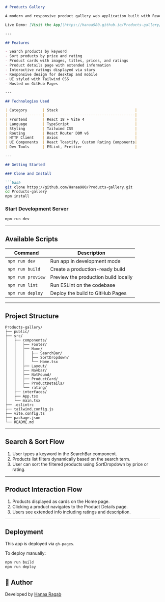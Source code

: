 
````markdown
# Products Gallery

A modern and responsive product gallery web application built with React, TypeScript, and Vite. It features product browsing, searching, sorting, detailed views, and interactive ratings.

Live Demo: [Visit the App](https://hanaa980.github.io/Products-gallery/)

---

## Features

- Search products by keyword
- Sort products by price and rating
- Product cards with images, titles, prices, and ratings
- Product details page with extended information
- Interactive ratings displayed via stars
- Responsive design for desktop and mobile
- UI styled with Tailwind CSS
- Hosted on GitHub Pages

---

## Technologies Used

| Category       | Stack                                   |
| -------------- | ----------------------------------------|
| Frontend       | React 18 + Vite 4                       |
| Language       | TypeScript                              |
| Styling        | Tailwind CSS                            |
| Routing        | React Router DOM v6                     |
| HTTP Client    | Axios                                   |
| UI Components  | React Toastify, Custom Rating Components|
| Dev Tools      | ESLint, Prettier                        |

---

## Getting Started

### Clone and Install

```bash
git clone https://github.com/Hanaa980/Products-gallery.git
cd Products-gallery
npm install
````

### Start Development Server

```bash
npm run dev
```

---

## Available Scripts

| Command           | Description                          |
| ----------------- | ------------------------------------ |
| `npm run dev`     | Run app in development mode          |
| `npm run build`   | Create a production-ready build      |
| `npm run preview` | Preview the production build locally |
| `npm run lint`    | Run ESLint on the codebase           |
| `npm run deploy`  | Deploy the build to GitHub Pages     |

---

## Project Structure

```
Products-gallery/
├── public/
├── src/
│   ├── components/
│   │   ├── Footer/
│   │   ├── Home/
│   │   │   ├── SearchBar/
│   │   │   ├── SortDropdown/
│   │   │   └── Home.tsx
│   │   ├── Layout/
│   │   ├── Navbar/
│   │   ├── NotFound/
│   │   ├── ProductCard/
│   │   ├── ProductDetails/
│   │   └── rating/
│   ├── interfaces/
│   ├── App.tsx
│   └── main.tsx
├── .eslintrc
├── tailwind.config.js
├── vite.config.ts
├── package.json
└── README.md
```

---

## Search & Sort Flow

1. User types a keyword in the SearchBar component.
2. Products list filters dynamically based on the search term.
3. User can sort the filtered products using SortDropdown by price or rating.

---

## Product Interaction Flow

1. Products displayed as cards on the Home page.
2. Clicking a product navigates to the Product Details page.
3. Users see extended info including ratings and description.

---

## Deployment

This app is deployed via `gh-pages`.

To deploy manually:

```bash
npm run build
npm run deploy
```

## 👤 Author

Developed by [Hanaa Ragab](https://github.com/Hanaa980)
